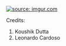 <a href="//imgur.com/RRh9qzz"><img src="http://imgur.com/RRh9qzz.gif" title="source: imgur.com" /></a>


Credits:

1. Koushik Dutta
2. Leonardo Cardoso

